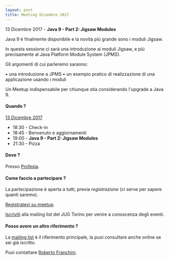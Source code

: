 ```yaml
---
layout: post
title: Meeting Dicembre 2017
---
```


13 Dicembre 2017 - **Java 9 - Part 2: Jigsaw Modules**

Java 9 è finalmente disponibile e la novità più grande sono i moduli Jigsaw.

In questa sessione ci sarà una introduzione ai moduli Jigsaw, e più precisamente al Java Platform Module System (JPMS).

Gli argomenti di cui parleremo saranno:

• una introduzione a JPMS
• un esempio pratico di realizzazione di una applicazione usando i moduli

Un Meetup indispensabile per chiunque stia considerando l'upgrade a Java 9.

#### Quando ?

<u>13 Dicembre 2017</u>

* 18:30 - Check-in
* 18:45 - Benvenuto e aggiornamenti
* 19:00 - **Java 9 - Part 2: Jigsaw Modules**
* 21:30 - Pizza

#### Dove ?

Presso [Profesia](/places/toolbox/).

#### Come faccio a partecipare ?

La partecipazione è aperta a tutti, previa *registrazione* (ci serve per sapere quanti saremo).

[Registratevi su meetup](https://www.meetup.com/JUGTorino/events/245253954/).

[Iscriviti](/subscribe/) alla mailing list del JUG Torino per venire a conoscenza degli eventi.

#### Posso avere un altro riferimento ?

La [mailing list](https://groups.yahoo.com/groups/it-torino-java-jug) è il riferimento principale,
la puoi consultare anche online se sei già iscritto.

Puoi contattare [Roberto Franchini](/people/robertofranchini/).


